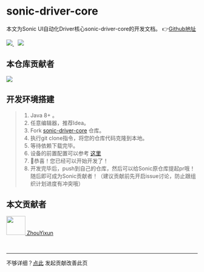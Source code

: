 # sonic-driver-core

本文为Sonic UI自动化Driver核心sonic-driver-core的开发文档。 👉[Github地址](https://github.com/SonicCloudOrg/sonic-driver-core)

<a href="#">  
<img src="https://img.shields.io/github/stars/SonicCloudOrg/sonic-driver-core?style=social">
<img style="margin-left:10px" src="https://img.shields.io/github/forks/SonicCloudOrg/sonic-driver-core?style=social">
</a>

## 本仓库贡献者

<a href="https://github.com/SonicCloudOrg/sonic-driver-core/graphs/contributors">
  <img src="https://contrib.rocks/image?repo=SonicCloudOrg/sonic-driver-core" />
</a>

## 开发环境搭建

> 1. Java 8+ 。
> 2. 任意编辑器，推荐Idea。
> 3. Fork [sonic-driver-core](https://github.com/SonicCloudOrg/sonic-driver-core) 仓库。
> 4. 执行git clone指令，将您的仓库代码克隆到本地。
> 5. 等待依赖下载完毕。
> 6. 设备的前置配置可以参考 [这里](https://sonic-cloud.gitee.io/#/SDC?tag=re-sdc)
> 7. 🎉恭喜！您已经可以开始开发了！
> 8. 开发完毕后，push到自己的仓库，然后可以给Sonic原仓库提起pr哦！随后即可成为Sonic贡献者！（建议贡献前先开启issue讨论，防止跟组织计划进度有冲突哦）

## 本文贡献者
<div class="cont">
<a href="https://github.com/ZhouYixun" target="_blank">
<img src="https://avatars.githubusercontent.com/u/56339314?v=4" width="50"/>
<span>ZhouYixun</span>
</a>
</div>


&nbsp;
&nbsp;
***
不够详细？[点此](https://github.com/SonicCloudOrg/sonic-offical-website/edit/main/src/markdown/sdc/dev-sdc.md) 发起贡献改善此页
